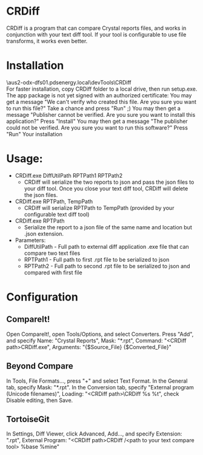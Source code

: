 # CRDiff
CRDiff is a program that can compare Crystal reports files, and works in conjunction with your text diff tool. If your tool is configurable to use file transforms, it works even better.

# Installation
\\aus2-odx-dfs01.pdsenergy.local\devTools\CRDiff\
For faster installation, copy CRDiff folder to a local drive, then run setup.exe.
The app package is not yet signed with an authorized certificate:
You may get a message "We can't verify who created this file. Are you sure you want to run this file?" Take a chance and press "Run" ;)
You may then get a message "Publisher cannot be verified. Are you sure you want to install this application?" Press "Install"
You may then get a message "The publisher could not be verified. Are you sure you want to run this software?" Press "Run"
Your installation 

# Usage: 
  - CRDiff.exe DiffUtilPath RPTPath1 RPTPath2
    - CRDiff will serialize the two reports to json and pass the json files to your diff tool. Once you close your text diff tool, CRDiff will delete the json files.
  - CRDiff.exe RPTPath, TempPath
    - CRDiff will serialize RPTPath to TempPath (provided by your configurable text diff tool)
  - CRDiff.exe RPTPath
    - Serialize the report to a json file of the same name and location but .json extension. 
  - Parameters:
    - DiffUtilPath - Full path to external diff application .exe file that can compare two text files
    - RPTPath1 - Full path to first .rpt file to be serialized to json
    - RPTPath2 - Full path to second .rpt file to be serialized to json and compared with first file
    
# Configuration
## CompareIt!
Open CompareIt!, open Tools/Options, and select Converters. Press "Add", and specify Name: "Crystal Reports", Mask: "\*.rpt", Command: "\<CRDiff path\>CRDiff.exe", Arguments: "{$Source_File} {$Converted_File}"
## Beyond Compare
In Tools, File Formats..., press "+" and select Text Format. In the General tab, specify Mask: "\*.rpt". In the Conversion tab, specify "External program (Unicode filenames)", Loading: "\<CRDiff path>\\CRDiff %s %t", check Disable editing, then Save.
## TortoiseGit
In Settings, Diff Viewer, click Advanced, Add..., and specify Extension: ".rpt", External Program: "\<CRDiff path\>CRDiff /<path to your text compare tool\>  %base %mine"
